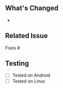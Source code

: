 ## What's Changed
- 

## Related Issue
Fixes #

## Testing
- [ ] Tested on Android
- [ ] Tested on Linux
